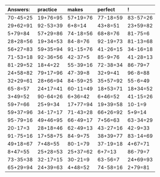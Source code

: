 | Answers: | practice | makes | perfect | ! |
| :--- | :--- | :--- | :--- | :--- |
| 70-45=25 | 19+76=95 | 57+19=76 | 77-18=59 | 83-57=26 | 
| 29+62=91 | 92-53=39 | 6+8=14 | 43+8=51 | 23+59=82 | 
| 5+79=84 | 57+29=86 | 74-18=56 | 68+8=76 | 81-75=6 | 
| 28+28=56 | 19+34=53 | 84-8=76 | 92-19=73 | 81-13=68 | 
| 56+27=83 | 59+35=94 | 91-15=76 | 41-26=15 | 34-16=18 | 
| 71-53=18 | 92-36=56 | 42-37=5 | 85-9=76 | 41-28=13 | 
| 81-29=52 | 18+4=22 | 55-39=16 | 72-38=34 | 86-79=7 | 
| 24+58=82 | 79+17=96 | 47-39=8 | 32+9=41 | 96-8=88 | 
| 32+29=61 | 28+66=94 | 84-59=25 | 35+57=92 | 55-6=49 | 
| 65-8=57 | 24+17=41 | 60-11=49 | 18+53=71 | 18+34=52 | 
| 3+49=52 | 90-64=26 | 6+36=42 | 6+46=52 | 41-15=26 | 
| 59+7=66 | 25+9=34 | 17+77=94 | 19+39=58 | 10-1=9 | 
| 59+37=96 | 34-17=17 | 71-43=28 | 66+26=92 | 5+9=14 | 
| 95-79=16 | 49+46=95 | 66-49=17 | 7+56=63 | 63-34=29 | 
| 20-17=3 | 28+18=46 | 62-49=13 | 43-27=16 | 42-9=33 | 
| 91-75=16 | 17+58=75 | 84-9=75 | 38+39=77 | 83-14=69 | 
| 49+18=67 | 7+48=55 | 80-1=79 | 37-19=18 | 4+67=71 | 
| 8+47=55 | 25+28=53 | 25+37=62 | 6+7=13 | 86-79=7 | 
| 73-35=38 | 32-17=15 | 30-21=9 | 63-56=7 | 24+69=93 | 
| 65+29=94 | 24+39=63 | 4+48=52 | 74-58=16 | 2+79=81 | 
